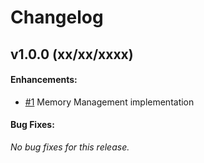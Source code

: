 # Changelog

## v1.0.0 (xx/xx/xxxx)
#### Enhancements:
- [#1](https://github.com/enginious-dev/ANTiPoDE/issues/1) Memory Management implementation
#### Bug Fixes:

*No bug fixes for this release.*